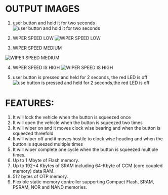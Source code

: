 # OUTPUT IMAGES
1. user button and hold it for two seconds
![user button and hold it for two seconds](https://user-images.githubusercontent.com/102654901/168221668-2e2a29ec-fc46-402c-bf53-31056d4d11b9.png)

2. WIPER SPEED LOW
![WIPER SPEED LOW](https://user-images.githubusercontent.com/102654901/168221719-4518fed3-fc67-4895-8292-dd0dab209dd9.png)

3. WIPER SPEED MEDIUM

![WIPER SPEED MEDIUM](https://user-images.githubusercontent.com/102654901/168221767-7e6adad0-d0a4-431a-bebe-cde4ab4b945a.png)

4. WIPER SPEED IS HIGH
![WIPER SPEED IS HIGH](https://user-images.githubusercontent.com/102654901/168221829-3520926e-e234-4a0d-96a2-e247806dc7db.png)

5. user button is pressed and held for 2 seconds, the red LED is off
![use button is pressed and held for 2 seconds,the red LED is off](https://user-images.githubusercontent.com/102654901/168221898-40387bc9-4d7b-40a4-aada-9558acb188dc.png)

# FEATURES:

1. It will lock the vehicle when the button is squeezed once
2. It will open the vehicle when the button is squeezed two times
3. It will wiper on and it moves clock wise bearing and when the button is squeezed threefold
4. It will wiper off and it moves hostile to clock wise heading and when the button is squeezed multiple times
5. It will wiper complete one cycle when the button is squeezed multiple times.
6. Up to 1 Mbyte of Flash memory.
7. Up to 192+4 Kbytes of SRAM including 64-Kbyte of CCM (core coupled memory) data RAM.
8. 512 bytes of OTP memory.
9. Flexible static memory controller supporting Compact Flash, SRAM, PSRAM, NOR and NAND memories.
